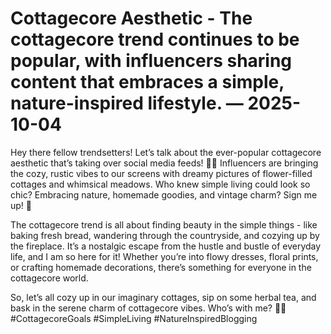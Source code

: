 # Cottagecore Aesthetic - The cottagecore trend continues to be popular, with influencers sharing content that embraces a simple, nature-inspired lifestyle. — 2025-10-04

Hey there fellow trendsetters! Let’s talk about the ever-popular cottagecore aesthetic that’s taking over social media feeds! 🌼🌿 Influencers are bringing the cozy, rustic vibes to our screens with dreamy pictures of flower-filled cottages and whimsical meadows. Who knew simple living could look so chic? Embracing nature, homemade goodies, and vintage charm? Sign me up! 💫

The cottagecore trend is all about finding beauty in the simple things - like baking fresh bread, wandering through the countryside, and cozying up by the fireplace. It’s a nostalgic escape from the hustle and bustle of everyday life, and I am so here for it! Whether you’re into flowy dresses, floral prints, or crafting homemade decorations, there’s something for everyone in the cottagecore world.

So, let’s all cozy up in our imaginary cottages, sip on some herbal tea, and bask in the serene charm of cottagecore vibes. Who’s with me? 🌻✨ #CottagecoreGoals #SimpleLiving #NatureInspiredBlogging